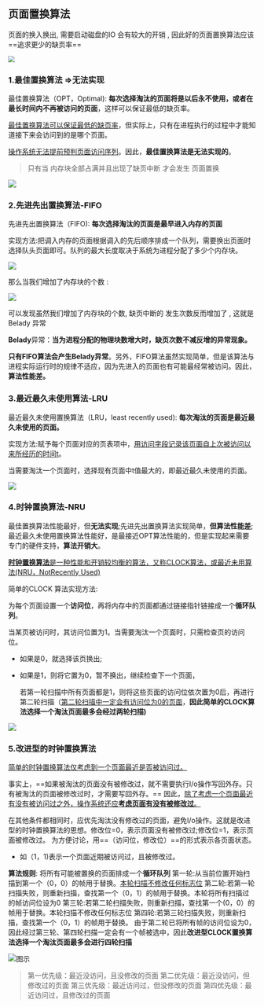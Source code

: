 ## 页面置换算法
页面的换入换出, 需要启动磁盘的IO 会有较大的开销 , 因此好的页面置换算法应该 ==追求更少的缺页率==

<img src="https://xingqiu-tuchuang-1256524210.cos.ap-shanghai.myqcloud.com/1082/image-20221222172809672.png" style="zoom:80%;" />

### 1.最佳置换算法 =>无法实现

最佳置换算法（OPT，Optimal): **每次选择淘汰的页面将是以后永不使用，或者在最长时间内不再被访问的页面**，这样可以保证最低的缺页率。

<u>最佳置换算法可以保证最低的缺页率</u>，但实际上，只有在进程执行的过程中才能知道接下来会访问到的是哪个页面。

<u>操作系统无法提前预判页面访问序列</u>。因此，**最佳置换算法是无法实现的**。

> 只有当 内存块全部占满并且出现了缺页中断 才会发生 页面置换

![](https://xingqiu-tuchuang-1256524210.cos.ap-shanghai.myqcloud.com/1082/image-20210809161659809.png)

### 2.先进先出置换算法-FIFO

先进先出置换算法（FIFO): **每次选择淘汰的页面是最早进入内存的页面**

实现方法:把调入内存的页面根据调入的先后顺序排成一个队列，需要换出页面时选择队头页面即可。队列的最大长度取决于系统为进程分配了多少个内存块。

![](https://xingqiu-tuchuang-1256524210.cos.ap-shanghai.myqcloud.com/1082/image-20210809161847953.png)

那么当我们增加了内存块的个数  :

![](https://xingqiu-tuchuang-1256524210.cos.ap-shanghai.myqcloud.com/1082/image-20221224141054903.png)

可以发现虽然我们增加了内存块的个数,  缺页中断的 发生次数反而增加了 , 这就是 Belady 异常

**Belady**异常：**当为进程分配的物理块数增大时，缺页次数不减反增的异常现象。**

**只有FIFO算法会产生Belady异常**。另外，FIFO算法虽然实现简单，但是该算法与进程实际运行时的规律不适应，因为先进入的页面也有可能最经常被访问。因此，**算法性能差。**



### 3.最近最久未使用算法-LRU

最近最久未使用置换算法（LRU，least recently used): **每次淘汰的页面是最近最久未使用的页面。**

实现方法:赋予每个页面对应的页表项中，<u>用访问字段记录该页面自上次被访问以来所经历的时间t</u>。

当需要淘汰一个页面时，选择现有页面中t值最大的，即最近最久未使用的页面。

![](https://xingqiu-tuchuang-1256524210.cos.ap-shanghai.myqcloud.com/1082/image-20210809162117351.png)

### 4.时钟置换算法-NRU

最佳置换算法性能最好，但**无法实现**;先进先出置换算法实现简单，**但算法性能差**;最近最久未使用置换算法性能好，是最接近OPT算法性能的，但是实现起来需要专门的硬件支持，**算法开销大**。

**<u>时钟置换算法**是一种性能和开销较均衡的算法，又称CLOCK算法，或最近未用算法(NRU，NotRecently Used)</u>

简单的CLOCK 算法实现方法:

为每个页面设置一个**访问位**，再将内存中的页面都通过链接指针链接成一个**循环队列**。

当某页被访问时，其访问位置为1。当需要淘汰一个页面时，只需检查页的访问位。

- 如果是0，就选择该页换出;

- 如果是1，则将它置为0，暂不换出，继续检查下一个页面，

  若第一轮扫描中所有页面都是1，则将这些页面的访问位依次置为0后，再进行第二轮扫描（<u>第二轮扫描中一定会有访问位为0的页面</u>，**因此简单的CLOCK算法选择一个淘汰页面最多会经过两轮扫描)**

![](https://xingqiu-tuchuang-1256524210.cos.ap-shanghai.myqcloud.com/1082/image-20210809162337421.png)

### 5.改进型的时钟置换算法

<u>简单的时钟置换算法仅考虑到一个页面最近是否被访问过。</u>

事实上，==如果被淘汰的页面没有被修改过，就不需要执行I/o操作写回外存。只有被淘汰的页面被修改过时，才需要写回外存。==
因此，<u>除了考虑一个页面最近有没有被访问过之外，操作系统还应**考虑页面有没有被修改过**。</u>

在其他条件都相同时，应优先淘汰没有修改过的页面，避免I/o操作。这就是改进型的时钟置换算法的思想。修改位=0，表示页面没有被修改过;修改位=1，表示页面被修改过。
为方便讨论，用==（访问位，修改位）==的形式表示各页面状态。

- 如（1，1)表示一个页面近期被访问过，且被修改过。

**算法规则**: 将所有可能被置换的页面排成一个**循环队列**
第一轮:从当前位置开始扫描到第一个（0，0）的帧用于替换。<u>本轮扫描不修改任何标志位</u>
第二轮:若第一轮扫描失败，则重新扫描，查找第一个（0，1）的帧用于替换。本轮将所有扫描过的帧访问位设为0
第三轮:若第二轮扫描失败，则重新扫描，查找第一个(0，0）的帧用于替换。本轮扫描不修改任何标志位
第四轮:若第三轮扫描失败，则重新扫描，查找第一个（0，1）的帧用于替换。
由于第二轮已将所有帧的访问位设为0，因此经过第三轮、第四轮扫描一定会有一个帧被选中，因此**改进型CLOCK置换算法选择一个淘汰页面最多会进行四轮扫描**

![图示](https://xingqiu-tuchuang-1256524210.cos.ap-shanghai.myqcloud.com/1082/image-20210809162555604.png)

> 第一优先级：最近没访问，且没修改的页面
> 第二优先级：最近没访问，但修改过的页面
> 第三优先级：最近访问过，但没修改的页面
> 第四优先级：最近访问过，且修改过的页面